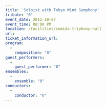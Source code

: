 ```yaml
---
title: 'Soloist with Tokyo Wind Symphony'
tribute: "0"
event_date: 2011-10-07
event_time: 08:00 PM
location: /facilities/sumida-triphony-hall
url: 
ticket_information_url: 
program: 
  -
    composition: "0"
guest_performers: 
  -
    guest_performer: "0"
ensembles: 
  -
    ensemble: "0"
conductors: 
  -
    conductor: "0"
---
```

